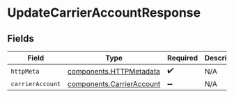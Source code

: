 # UpdateCarrierAccountResponse


## Fields

| Field                                                                  | Type                                                                   | Required                                                               | Description                                                            |
| ---------------------------------------------------------------------- | ---------------------------------------------------------------------- | ---------------------------------------------------------------------- | ---------------------------------------------------------------------- |
| `httpMeta`                                                             | [components.HTTPMetadata](../../models/components/httpmetadata.md)     | :heavy_check_mark:                                                     | N/A                                                                    |
| `carrierAccount`                                                       | [components.CarrierAccount](../../models/components/carrieraccount.md) | :heavy_minus_sign:                                                     | N/A                                                                    |